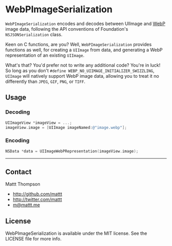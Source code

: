 WebPImageSerialization
======================

`WebPImageSerialization` encodes and decodes between UIImage and [WebP](https://developers.google.com/speed/webp/) image data, following the API conventions of Foundation's `NSJSONSerialization` class.

Keen on C functions, are you? Well, `WebPImageSerialization` provides functions as well, for creating a `UIImage` from data, and generating a WebP representation of an existing `UIImage`.

What's that? You'd prefer not to write any additional code? You're in luck! So long as you don't `#define WEBP_NO_UIIMAGE_INITIALIZER_SWIZZLING`, `UIImage` will natively support WebP image data, allowing you to treat it no differently than `JPEG`, `GIF`, `PNG`, or `TIFF`.

## Usage

### Decoding

```objective-c
UIImageView *imageView = ...;
imageView.image = [UIImage imageNamed:@"image.webp"];
```

### Encoding

```objective-c
NSData *data = UIImageWebPRepresentation(imageView.image);
```

---

## Contact

Mattt Thompson

- http://github.com/mattt
- http://twitter.com/mattt
- m@mattt.me

## License

WebPImageSerialization is available under the MIT license. See the LICENSE file for more info.
